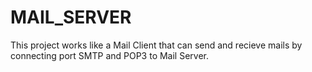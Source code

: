# MAIL_SERVER
This project  works like a Mail Client that can send and recieve mails by connecting port SMTP and POP3 to Mail Server.
